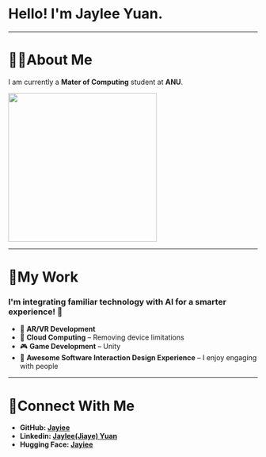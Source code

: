 ﻿# Hello! I'm Jaylee Yuan.

---

# 🐻‍❄️About Me

I am currently a **Mater of Computing** student at **ANU**. 

<img src="https://github.com/Jayiee/SelfImage/blob/main/self-avadar.jpg" width="300">


---

# 🧠My Work

### I'm integrating familiar technology with AI for a smarter experience! 🥗

- 🚀 **AR/VR Development**
- 💭 **Cloud Computing** – Removing device limitations
- 🎮 **Game Development** – Unity
- 🍻 **Awesome Software Interaction Design Experience** – I enjoy engaging with people

---

# 🍕Connect With Me

- **GitHub: [Jayiee](https://github.com/Jayiee)**
- **Linkedin: [Jaylee(Jiaye) Yuan](https://www.linkedin.com/in/jaylee-jiaye-yuan-88a853252/)**
- **Hugging Face: [Jayiee](https://huggingface.co/Jayiee)**